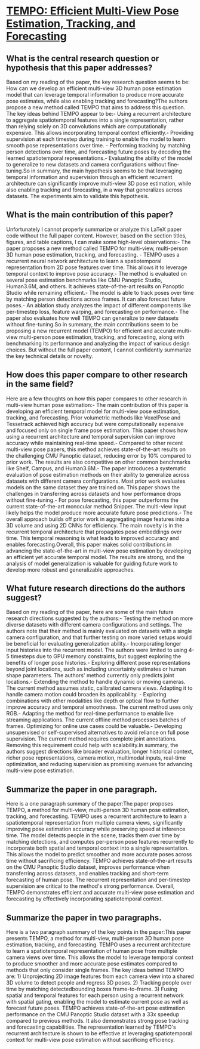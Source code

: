 # [TEMPO: Efficient Multi-View Pose Estimation, Tracking, and Forecasting](https://arxiv.org/abs/2309.07910)

## What is the central research question or hypothesis that this paper addresses?

Based on my reading of the paper, the key research question seems to be: How can we develop an efficient multi-view 3D human pose estimation model that can leverage temporal information to produce more accurate pose estimates, while also enabling tracking and forecasting?The authors propose a new method called TEMPO that aims to address this question. The key ideas behind TEMPO appear to be:- Using a recurrent architecture to aggregate spatiotemporal features into a single representation, rather than relying solely on 3D convolutions which are computationally expensive. This allows incorporating temporal context efficiently.- Providing supervision at each timestep during training to enable the model to learn smooth pose representations over time. - Performing tracking by matching person detections over time, and forecasting future poses by decoding the learned spatiotemporal representations.- Evaluating the ability of the model to generalize to new datasets and camera configurations without fine-tuning.So in summary, the main hypothesis seems to be that leveraging temporal information and supervision through an efficient recurrent architecture can significantly improve multi-view 3D pose estimation, while also enabling tracking and forecasting, in a way that generalizes across datasets. The experiments aim to validate this hypothesis.


## What is the main contribution of this paper?

Unfortunately I cannot properly summarize or analyze this LaTeX paper code without the full paper content. However, based on the section titles, figures, and table captions, I can make some high-level observations:- The paper proposes a new method called TEMPO for multi-view, multi-person 3D human pose estimation, tracking, and forecasting. - TEMPO uses a recurrent neural network architecture to learn a spatiotemporal representation from 2D pose features over time. This allows it to leverage temporal context to improve pose accuracy.- The method is evaluated on several pose estimation benchmarks like CMU Panoptic Studio, Human3.6M, and others. It achieves state-of-the-art results on Panoptic Studio while remaining efficient.- The model is able to track poses over time by matching person detections across frames. It can also forecast future poses.- An ablation study analyzes the impact of different components like per-timestep loss, feature warping, and forecasting on performance.- The paper also evaluates how well TEMPO can generalize to new datasets without fine-tuning.So in summary, the main contributions seem to be proposing a new recurrent model (TEMPO) for efficient and accurate multi-view multi-person pose estimation, tracking, and forecasting, along with benchmarking its performance and analyzing the impact of various design choices. But without the full paper content, I cannot confidently summarize the key technical details or novelty.


## How does this paper compare to other research in the same field?

Here are a few thoughts on how this paper compares to other research in multi-view human pose estimation:- The main contribution of this paper is developing an efficient temporal model for multi-view pose estimation, tracking, and forecasting. Prior volumetric methods like VoxelPose and Tessetrack achieved high accuracy but were computationally expensive and focused only on single frame pose estimation. This paper shows how using a recurrent architecture and temporal supervision can improve accuracy while maintaining real-time speed.- Compared to other recent multi-view pose papers, this method achieves state-of-the-art results on the challenging CMU Panoptic dataset, reducing error by 10% compared to prior work. The results are also competitive on other common benchmarks like Shelf, Campus, and Human3.6M.- The paper introduces a systematic evaluation of pose estimation methods on their ability to generalize across datasets with different camera configurations. Most prior work evaluates models on the same dataset they are trained on. This paper shows the challenges in transferring across datasets and how performance drops without fine-tuning.- For pose forecasting, this paper outperforms the current state-of-the-art monocular method Snipper. The multi-view input likely helps the model produce more accurate future pose predictions.- The overall approach builds off prior work in aggregating image features into a 3D volume and using 2D CNNs for efficiency. The main novelty is in the recurrent temporal architecture that propagates pose embeddings over time. This temporal reasoning is what leads to improved accuracy and enables forecasting.Overall, this paper makes solid contributions in advancing the state-of-the-art in multi-view pose estimation by developing an efficient yet accurate temporal model. The results are strong, and the analysis of model generalization is valuable for guiding future work to develop more robust and generalizable approaches.


## What future research directions do the authors suggest?

Based on my reading of the paper, here are some of the main future research directions suggested by the authors:- Testing the method on more diverse datasets with different camera configurations and settings. The authors note that their method is mainly evaluated on datasets with a single camera configuration, and that further testing on more varied setups would be beneficial for evaluating generalization ability.- Incorporating longer input histories into the recurrent model. The authors were limited to using 4-5 timesteps due to GPU memory constraints, but suggest exploring the benefits of longer pose histories.- Exploring different pose representations beyond joint locations, such as including uncertainty estimates or human shape parameters. The authors' method currently only predicts joint locations.- Extending the method to handle dynamic or moving cameras. The current method assumes static, calibrated camera views. Adapting it to handle camera motion could broaden its applicability. - Exploring combinations with other modalities like depth or optical flow to further improve accuracy and temporal smoothness. The current method uses only RGB.- Adapting the method for real-time performance to enable live streaming applications. The current offline method processes batches of frames. Optimizing for online use cases could be valuable.- Developing unsupervised or self-supervised alternatives to avoid reliance on full pose supervision. The current method requires complete joint annotations. Removing this requirement could help with scalability.In summary, the authors suggest directions like broader evaluation, longer historical context, richer pose representations, camera motion, multimodal inputs, real-time optimization, and reducing supervision as promising avenues for advancing multi-view pose estimation.


## Summarize the paper in one paragraph.

Here is a one paragraph summary of the paper:The paper proposes TEMPO, a method for multi-view, multi-person 3D human pose estimation, tracking, and forecasting. TEMPO uses a recurrent architecture to learn a spatiotemporal representation from multiple camera views, significantly improving pose estimation accuracy while preserving speed at inference time. The model detects people in the scene, tracks them over time by matching detections, and computes per-person pose features recurrently to incorporate both spatial and temporal context into a single representation. This allows the model to predict smoother and more accurate poses across time without sacrificing efficiency. TEMPO achieves state-of-the-art results on the CMU Panoptic Studio dataset, improves performance when transferring across datasets, and enables tracking and short-term forecasting of human pose. The recurrent representation and per-timestep supervision are critical to the method's strong performance. Overall, TEMPO demonstrates efficient and accurate multi-view pose estimation and forecasting by effectively incorporating spatiotemporal context.


## Summarize the paper in two paragraphs.

Here is a two paragraph summary of the key points in the paper:This paper presents TEMPO, a method for multi-view, multi-person 3D human pose estimation, tracking, and forecasting. TEMPO uses a recurrent architecture to learn a spatiotemporal representation of human pose from multiple camera views over time. This allows the model to leverage temporal context to produce smoother and more accurate pose estimates compared to methods that only consider single frames. The key ideas behind TEMPO are: 1) Unprojecting 2D image features from each camera view into a shared 3D volume to detect people and regress 3D poses. 2) Tracking people over time by matching detectedbounding boxes frame-to-frame. 3) Fusing spatial and temporal features for each person using a recurrent network with spatial gating, enabling the model to estimate current pose as well as forecast future poses. TEMPO achieves state-of-the-art pose estimation performance on the CMU Panoptic Studio dataset with a 33x speedup compared to previous methods. It also demonstrates strong pose tracking and forecasting capabilities. The representation learned by TEMPO's recurrent architecture is shown to be effective at leveraging spatiotemporal context for multi-view pose estimation without sacrificing efficiency.
